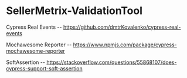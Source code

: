 # SellerMetrix-ValidationTool


Cypress Real Events -- https://github.com/dmtrKovalenko/cypress-real-events

Mochawesome Reporter -- https://www.npmjs.com/package/cypress-mochawesome-reporter

SoftAssertion -- https://stackoverflow.com/questions/55868107/does-cypress-support-soft-assertion